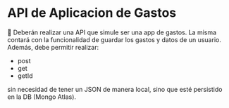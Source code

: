 # API de Aplicacion de Gastos

📍 Deberán realizar una API que simule ser una app de gastos. La misma contará con la funcionalidad de guardar los gastos y datos de un usuario. Además, debe permitir realizar:

- post
- get 
- getId 

sin necesidad de tener un JSON de manera local, sino que esté persistido en la DB (Mongo Atlas).